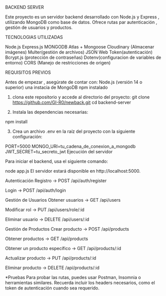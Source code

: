 BACKEND SERVER

Este proyecto es un servidor backend desarrollado con Node.js y Express , utilizando MongoDB como base de datos. Ofrece rutas par autenticación , gestión de usuarios y productos.

TECNOLOGIAS UTILIZADAS 

Node.js
Express.js
MONGODB Atlas + Mongoose
Cloudinary (Almacenar imágenes)
Multer(gestión de archivos)
JSON Web Token(autenticación)
Bcrypt.js (protección de contraseñas)
Dotenv(configuracion de variables de entorno)
CORS (Manejo de restricciones de origen)

REQUISITOS PREVIOS 

Antes de empezar , asegúrate de contar con:
Node.js (versión 14 o superior)
una instacia de MongoDB 
npm instalado


1. clona este repositorio y accede al directorio del proyecto:
 git clone https://github.com/GI-R0/newback.git
cd backend-server

2. Instala las dependencias necesarias:

npm install

3. Crea un archivo .env en la raíz del proyecto con la siguiente configuración:

PORT=5000
MONGO_URI=tu_cadena_de_conexion_a_mongodb
JWT_SECRET=tu_secreto_jwt
 Ejecución del servidor


Para iniciar el backend, usa el siguiente comando:


node app.js
El servidor estará disponible en        http://localhost:5000.




   Autenticación
Registro → POST /api/auth/register

Login → POST /api/auth/login

   Gestión de Usuarios
Obtener usuarios → GET /api/users

Modificar rol → PUT /api/users/role/:id

Eliminar usuario → DELETE /api/users/:id

  Gestión de Productos
Crear producto → POST /api/products

Obtener productos → GET /api/products

Obtener un producto específico → GET /api/products/:id

Actualizar producto → PUT /api/products/:id

Eliminar producto → DELETE /api/products/:id

*Pruebas
Para probar las rutas, puedes usar Postman, Insomnia o herramientas similares. Recuerda incluir los headers necesarios, como el token de autenticación cuando sea requerido.